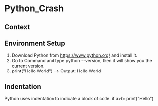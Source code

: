 # Python_Crash
## Context
## Environment Setup
 1) Download Python from https://www.python.org/ and install it.
 2) Go to Command and type python --version, then it will show you the current version.
 3) print("Hello World") --> Output: Hello World
## Indentation
Python uses indentation to indicate a block of code.
if a>b:
  print("Hello")
